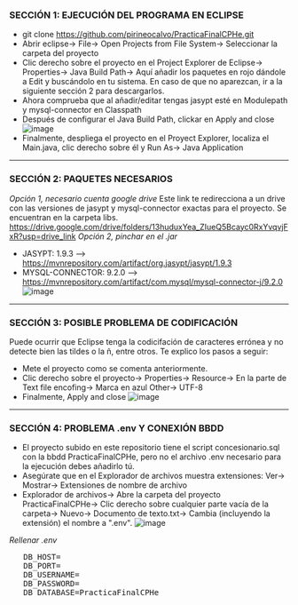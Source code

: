 ### SECCIÓN 1: EJECUCIÓN DEL PROGRAMA EN ECLIPSE
- git clone https://github.com/pirineocalvo/PracticaFinalCPHe.git
- Abrir eclipse-> File-> Open Projects from File System-> Seleccionar la carpeta del proyecto
- Clic derecho sobre el proyecto en el Project Explorer de Eclipse-> Properties-> Java Build Path-> Aquí añadir los paquetes en rojo dándole a Edit y buscándolo en tu sistema. En caso de que no aparezcan, ir a la siguiente sección 2 para descargarlos.
- Ahora comprueba que al añadir/editar tengas jasypt esté en Modulepath y mysql-connector en Classpath
- Después de configurar el Java Build Path, clickar en Apply and close
![image](https://github.com/user-attachments/assets/ac649456-37af-49b5-9704-c19e69600a27)
- Finalmente, despliega el proyecto en el Proyect Explorer, localiza el Main.java, clic derecho sobre él y Run As-> Java Application
---

### SECCIÓN 2: PAQUETES NECESARIOS
_Opción 1, necesario cuenta google drive_
Este link te redirecciona a un drive con las versiones de jasypt y mysql-connector exactas para el proyecto. Se encuentran en la carpeta libs.
https://drive.google.com/drive/folders/13huduxYea_ZIueQ5Bcayc0RxYvqvjFxR?usp=drive_link
_Opción 2, pinchar en el .jar_
- JASYPT: 1.9.3 --> https://mvnrepository.com/artifact/org.jasypt/jasypt/1.9.3
- MYSQL-CONNECTOR: 9.2.0 --> https://mvnrepository.com/artifact/com.mysql/mysql-connector-j/9.2.0
![image](https://github.com/user-attachments/assets/7ab4df98-a9e6-4c9b-bdb0-844774c04271)
---

### SECCIÓN 3: POSIBLE PROBLEMA DE CODIFICACIÓN
Puede ocurrir que Eclipse tenga la codicifación de caracteres errónea y no detecte bien las tildes o la ñ, entre otros. Te explico los pasos a seguir: 
- Mete el proyecto como se comenta anteriormente.
- Clic derecho sobre el proyecto-> Properties-> Resource-> En la parte de Text file encofing-> Marca en azul Other-> UTF-8
- Finalmente, Apply and close
![image](https://github.com/user-attachments/assets/59497365-41b5-4f68-80c0-c0e562016170)

---
### SECCIÓN 4: PROBLEMA .env Y CONEXIÓN BBDD
- El proyecto subido en este repositorio tiene el script concesionario.sql con la bbdd PracticaFinalCPHe, pero no el archivo .env necesario para la ejecución debes añadirlo tú.
- Asegúrate que en el Explorador de archivos muestra extensiones: Ver-> Mostrar-> Extensiones de nombre de archivo
- Explorador de archivos-> Abre la carpeta del proyecto PracticaFinalCPHe-> Clic derecho sobre cualquier parte vacía de la carpeta-> Nuevo-> Documento de texto.txt-> Cambia (incluyendo la extensión) el nombre a ".env".
![image](https://github.com/user-attachments/assets/3c34209f-072d-47ae-b7b9-e44700abdb9f)

_Rellenar .env_
<pre>
   DB_HOST=
   DB_PORT=
   DB_USERNAME=
   DB_PASSWORD=
   DB_DATABASE=PracticaFinalCPHe
</pre>
 


